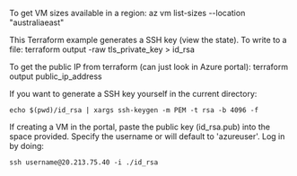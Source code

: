 

To get VM sizes available in a region: az vm list-sizes --location "australiaeast"



This Terraform example generates a SSH key (view the state). To write to a file: terraform output -raw tls_private_key > id_rsa

To get the public IP from terraform (can just look in Azure portal): terraform output public_ip_address



If you want to generate a SSH key yourself in the current directory:

    echo $(pwd)/id_rsa | xargs ssh-keygen -m PEM -t rsa -b 4096 -f

If creating a VM in the portal, paste the public key (id_rsa.pub) into the space provided. Specify the username or will default to 'azureuser'. Log in by doing:

    ssh username@20.213.75.40 -i ./id_rsa
